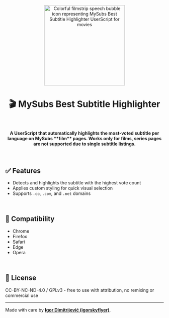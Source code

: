 <div align="center">
  <img src="https://raw.githubusercontent.com/igorskyflyer/userscript-mysubs-best-subtitle-highlighter/main/media/mysubs-best-subtitle-highlighter.png" alt="Colorful filmstrip speech bubble icon representing MySubs Best Subtitle Highlighter UserScript for movies" width="256" height="256">
  <h1>🎬 MySubs Best Subtitle Highlighter</h1>
</div>

<br>

<h4 align="center">
  A UserScript that automatically highlights the most-voted subtitle per language on MySubs **film** pages.  
Works only for films, series pages are not supported due to single subtitle listings.
</h4>

<br>

## ✅ Features
- Detects and highlights the subtitle with the highest vote count
- Applies custom styling for quick visual selection
- Supports `.co`, `.com`, and `.net` domains

<br>

## 🧩 Compatibility
- Chrome
- Firefox
- Safari
- Edge
- Opera

<br>

## 📜 License
CC-BY-NC-ND-4.0 / GPLv3 - free to use with attribution, no remixing or commercial use

---

Made with care by [**Igor Dimitrijević (igorskyflyer)**](https://github.com/igorskyflyer).
